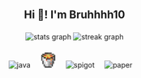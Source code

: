 <h2 align="center">Hi 👋! I'm Bruhhhh10

###

<div align="center">
  <img src="https://github-readme-stats.vercel.app/api?username=bruhhhh10&hide_title=true&hide_rank=false&show_icons=true&include_all_commits=true&count_private=true&disable_animations=false&theme=dracula&locale=en&hide_border=true" height="150" alt="stats graph"  />
  <img src="https://streak-stats.demolab.com?user=Bruhhhh10&locale=en&mode=weekly&theme=dracula&hide_border=true&border_radius=5" height="150" alt="streak graph"  />

###

<div align="center">
  <img src="https://cdn.jsdelivr.net/gh/devicons/devicon/icons/java/java-original.svg" height="30" alt="java"  />
  <img width="12" />
  <img src="https://raw.githubusercontent.com/github/explore/288c84b3a9e3e6e34eec8d401b879c14b2bd7fbc/topics/bukkit/bukkit.png" height="30" alt="bukkit"  />
  <img width="12" />
  <img src="https://avatars.githubusercontent.com/u/4350249?s=200&v=4" height="30" alt="spigot"  />
  <img width="12" />
  <img src="https://avatars.githubusercontent.com/u/7608950?s=200&v=4" height="30" alt="paper"  />
  <img width="12" />
</div>
